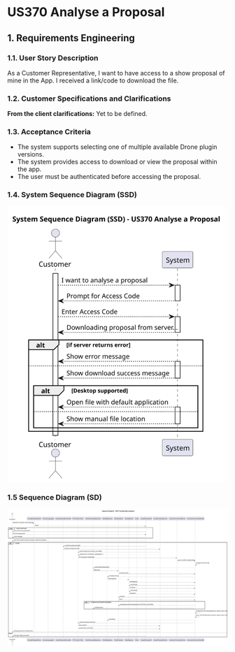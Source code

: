 # US370  Analyse a Proposal

## 1. Requirements Engineering

### 1.1. User Story Description

As a Customer Representative, I want to have access to a show proposal of mine in the App. I received a link/code to download the file.

### 1.2. Customer Specifications and Clarifications

**From the client clarifications:**
Yet to be defined.

### 1.3. Acceptance Criteria

- The system supports selecting one of multiple available Drone plugin versions.
- The system provides access to download or view the proposal within the app.
- The user must be authenticated before accessing the proposal.

### 1.4. System Sequence Diagram (SSD)

![System Sequence Diagram -](system-sequence-diagram.svg)

### 1.5 Sequence Diagram (SD)

![System Sequence Diagram -](sequence-diagram.svg)

